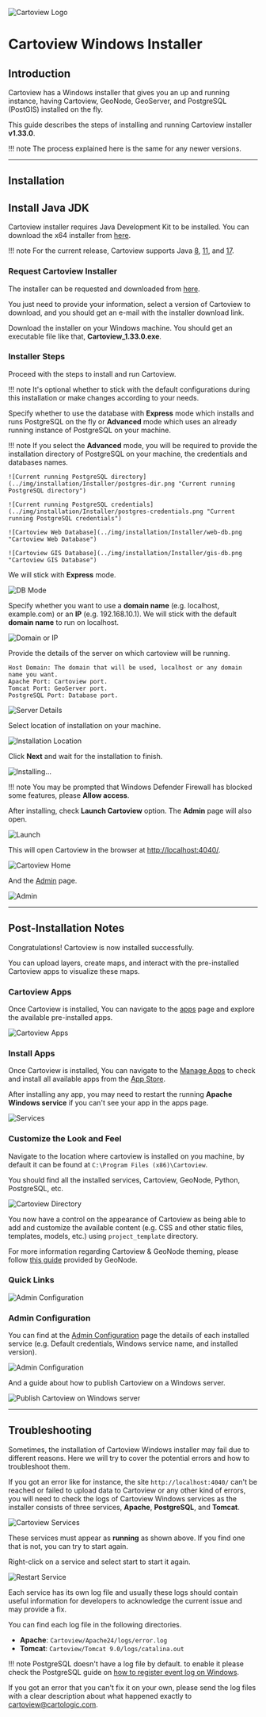 ![Cartoview Logo](../img/cartoview-logo.png)
# Cartoview Windows Installer

## Introduction
Cartoview has a Windows installer that gives you an up and running instance, having Cartoview, GeoNode, GeoServer, and PostgreSQL (PostGIS) installed on the fly.

This guide describes the steps of installing and running Cartoview installer **v1.33.0**.

!!! note
    The process explained here is the same for any newer versions.

--- 

## Installation

## Install Java JDK
Cartoview installer requires Java Development Kit to be installed. You can download the x64 installer from [here](https://www.oracle.com/java/technologies/downloads/).

!!! note
    For the current release, Cartoview supports Java [8](https://www.oracle.com/java/technologies/downloads/#java8-windows), [11](https://www.oracle.com/java/technologies/downloads/#java11-windows), and [17](https://www.oracle.com/java/technologies/downloads/#jdk17-windows).

### Request Cartoview Installer
The installer can be requested and downloaded from [here](https://cartoview.net/). 

You just need to provide your information, select a version of Cartoview to download, and you should get an e-mail with the installer download link.

Download the installer on your Windows machine. You should get an executable file like that, **Cartoview_1.33.0.exe**.

### Installer Steps
Proceed with the steps to install and run Cartoview.

!!! note
    It's optional whether to stick with the default configurations during this installation or make changes according to your needs.

Specify whether to use the database with **Express** mode which installs and runs PostgreSQL on the fly or **Advanced** mode which uses an already running instance of PostgreSQL on your machine.

!!! note
    If you select the **Advanced** mode, you will be required to provide the installation directory of PostgreSQL on your machine, the credentials and databases names.

    ![Current running PostgreSQL directory](../img/installation/Installer/postgres-dir.png "Current running PostgreSQL directory")
    
    ![Current running PostgreSQL credentials](../img/installation/Installer/postgres-credentials.png "Current running PostgreSQL credentials")
    
    ![Cartoview Web Database](../img/installation/Installer/web-db.png "Cartoview Web Database")
    
    ![Cartoview GIS Database](../img/installation/Installer/gis-db.png "Cartoview GIS Database")

We will stick with **Express** mode.

![DB Mode](../img/installation/Installer/db-mode.png "DB Mode")

Specify whether you want to use a **domain name** (e.g. localhost, example.com) or an **IP** (e.g. 192.168.10.1). We will stick with the default **domain name** to run on localhost.

![Domain or IP](../img/installation/Installer/domain-ip.png "Domain or IP")

Provide the details of the server on which cartoview will be running.

```text
Host Domain: The domain that will be used, localhost or any domain name you want.
Apache Port: Cartoview port.
Tomcat Port: GeoServer port.
PostgreSQL Port: Database port.
```

![Server Details](../img/installation/Installer/server-details.png "Server Details")

Select location of installation on your machine.

![Installation Location](../img/installation/Installer/installation-location.png "Installation Location")

Click **Next** and wait for the installation to finish.

![Installing...](../img/installation/Installer/installing.png "Installing...")

!!! note
    You may be prompted that Windows Defender Firewall has blocked some features, please **Allow access**.

After installing, check **Launch Cartoview** option. The **Admin** page will also open.

![Launch](../img/installation/Installer/launch.png "Launch")

This will open Cartoview in the browser at [http://localhost:4040/](http://localhost:4040/).

![Cartoview Home](../img/installation/Installer/cartoview-home.png "Cartoview Home")

And the [Admin](http://localhost:4040/docs/admin.html) page.

![Admin](../img/installation/Installer/admin.png "Admin")

--- 

## Post-Installation Notes

Congratulations! Cartoview is now installed successfully.

You can upload layers, create maps, and interact with the pre-installed Cartoview apps to visualize these maps.

### Cartoview Apps

Once Cartoview is installed, You can navigate to the [apps](http://localhost:4040/cv_apps/) page and explore the available pre-installed apps.

![Cartoview Apps](../img/installation/Installer/apps.png "Cartoview Apps")

### Install Apps

Once Cartoview is installed, You can navigate to the [Manage Apps](http://localhost:4040/cv_apps/manage/) to check and install all available apps from the [App Store](https://appstore.cartoview.net/).

After installing any app, you may need to restart the running **Apache Windows service** if you can't see your app in the apps page.

![Services](../img/installation/Installer/services.png "Services")

### Customize the Look and Feel

Navigate to the location where cartoview is installed on you machine, by default it can be found at `C:\Program Files (x86)\Cartoview`.

You should find all the installed services, Cartoview, GeoNode, Python, PostgreSQL, etc.

![Cartoview Directory](../img/installation/Installer/cartoview-directory.png "Cartoview Directory")

You now have a control on the appearance of Cartoview as being able to add and customize the available content (e.g. CSS and other static files, templates, models, etc.) using `project_template` directory.

For more information regarding Cartoview & GeoNode theming, please follow [this guide](https://docs.geonode.org/en/master/basic/theme/index.html#geonode-themes) provided by GeoNode.

### Quick Links

![Admin Configuration](../img/installation/Installer/admin.png "Quick Links")

### Admin Configuration

You can find at the [Admin Configuration](http://localhost:4040/docs/docs.html) page the details of each installed service (e.g. Default credentials, Windows service name, and installed version).

![Admin Configuration](../img/installation/Installer/admin-configuration-1.png "Installed Services")

And a guide about how to publish Cartoview on a Windows server.

![Publish Cartoview on Windows server](../img/installation/Installer/admin-configuration-2.png "Publish Cartoview on Windows server")

---

## Troubleshooting

Sometimes, the installation of Cartoview Windows installer may fail due to different reasons. Here we will try to cover the potential errors and how to troubleshoot them.

If you got an error like for instance, the site `http://localhost:4040/` can't be reached or failed to upload data to Cartoview or any other kind of errors, you will need to check the logs of Cartoview Windows services as the installer consists of three services, **Apache**, **PostgreSQL**, and **Tomcat**.

![Cartoview Services](../img/installation/Installer/cartoview-services.png "Cartoview Services")

These services must appear as **running** as shown above. If you find one that is not, you can try to start again.

Right-click on a service and select start to start it again.

![Restart Service](../img/installation/Installer/restart-service.png "Restart Service")

Each service has its own log file and usually these logs should contain useful information for developers to acknowledge the current issue and may provide a fix.

You can find each log file in the following directories.

- **Apache**: `Cartoview/Apache24/logs/error.log`
- **Tomcat**: `Cartoview/Tomcat 9.0/logs/catalina.out`

!!! note
    PostgreSQL doesn't have a log file by default. to enable it please check the PostgreSQL guide on [how to register event log on Windows](https://www.postgresql.org/docs/13/event-log-registration.html).

If you got an error that you can't fix it on your own, please send the log files with a clear description about what happened exactly to [cartoview@cartologic.com](mailto:cartoview@cartologic.com).

